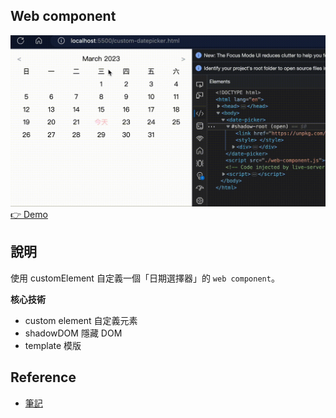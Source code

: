 ## Web component

![](./web-component-demo.gif)
[👉 Demo](https://naikyding.github.io/demo/web-component/)

## 說明
使用 customElement 自定義一個「日期選擇器」的 `web component`。

**核心技術**
- custom element 自定義元素
- shadowDOM 隱藏 DOM
- template 模版

## Reference
- [筆記](https://docs-99.vercel.app/Javascript/web-component.html)
